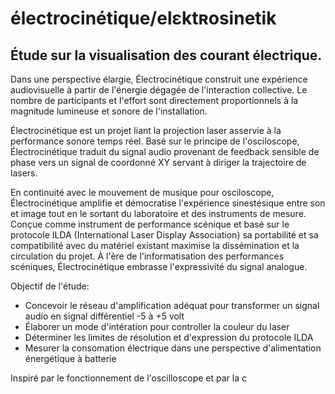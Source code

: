 # électrocinétique/elɛktʀosinetik

## Étude sur la visualisation des courant électrique. 

Dans une perspective élargie, Électrocinétique construit une expérience audiovisuelle à partir de l'énergie dégagée de l'interaction collective. Le nombre de participants et l'effort sont directement proportionnels à la magnitude lumineuse et sonore de l'installation.


Électrocinétique est un projet liant la projection laser asservie à la performance sonore temps réel. Basé sur le principe de l'osciloscope, Électrocinétique traduit du signal audio provenant de feedback sensible de phase vers un signal de coordonné XY servant à diriger la trajectoire de lasers. 

En continuité avec le mouvement de musique pour osciloscope, Électrocinétique amplifie et démocratise l'expérience sinestésique entre son et image tout en le sortant du laboratoire et des instruments de mesure. Conçue comme instrument de performance scénique et basé sur le protocole ILDA (International Laser Display Association) sa portabilité et sa compatibilité avec du matériel existant maximise la dissémination et la circulation du projet. À l'ère de l'informatisation des performances scéniques, Électrocinétique embrasse l'expressivité du signal analogue.

Objectif de l'étude:
- Concevoir le réseau d'amplification adéquat pour transformer un signal audio en signal différentiel -5 à +5 volt 
- Élaborer un mode d'intération pour controller la couleur du laser
- Déterminer les limites de résolution et d'expression du protocole ILDA 
- Mesurer la consomation électrique dans une perspective d'alimentation énergétique à batterie








    




Inspiré par le fonctionnement de l'oscilloscope et par la c
